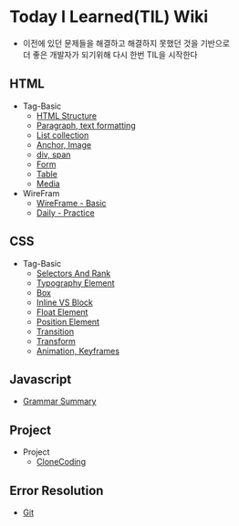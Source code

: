 # Today I Learned(TIL) Wiki
  - 이전에 있던 문제들을 해결하고 해결하지 못했던 것을 기반으로 <br>더 좋은 개발자가 되기위해 다시 한번 TIL을 시작한다

## HTML
  - Tag-Basic
    * [HTML Structure](https://github.com/Plu457/TIL/blob/main/HTML/Tag-Basic/HTML%20Structure.md)
    * [Paragraph, text formatting](https://github.com/Plu457/TIL/blob/main/HTML/Tag-Basic/Paragraph%2C%20text%20formatting.md)
    * [List collection](https://github.com/Plu457/TIL/blob/main/HTML/Tag-Basic/List%20collection.md)
    * [Anchor, Image](https://github.com/Plu457/TIL/blob/main/HTML/Tag-Basic/Anchor%2C%20Image.md)
    * [div, span](https://github.com/Plu457/TIL/blob/main/HTML/Tag-Basic/div%2C%20span.md)
    * [Form](https://github.com/Plu457/TIL/blob/main/HTML/Tag-Basic/Form.md)
    * [Table](https://github.com/Plu457/TIL/blob/main/HTML/Tag-Basic/Table.md)
    * [Media](https://github.com/Plu457/TIL/blob/main/HTML/Tag-Basic/Media.md)
  - WireFram
    * [WireFrame - Basic](https://github.com/Plu457/TIL/blob/main/HTML/WireFrame/WireFrame%20-%20%EA%B8%B0%EC%B4%88.md)
    * [Daily - Practice](https://github.com/Plu457/TIL/blob/main/HTML/WireFrame/Daily%20-%20Practice.md)

## CSS
  - Tag-Basic
    * [Selectors And Rank](https://github.com/Plu457/TIL/blob/main/CSS/Tag-Basic/Selectors%20And%20Rank.md)
    * [Typography Element](https://github.com/Plu457/TIL/blob/main/CSS/Tag-Basic/Typography.md)
    * [Box](https://github.com/Plu457/TIL/blob/main/CSS/Tag-Basic/Box.md)
    * [Inline VS Block](https://github.com/Plu457/TIL/blob/main/CSS/Tag-Basic/Inline%20vs%20Block%20.md)
    * [Float Element](https://github.com/Plu457/TIL/blob/main/CSS/Tag-Basic/Float%20Element.md)
    * [Position Element](https://github.com/Plu457/TIL/blob/main/CSS/Tag-Basic/Position.md)
    * [Transition](https://github.com/Plu457/TIL/blob/main/CSS/Tag-Basic/Transtion.md)
    * [Transform](https://github.com/Plu457/TIL/blob/main/CSS/Tag-Basic/Transform.md)
    * [Animation, Keyframes](https://github.com/Plu457/TIL/blob/main/CSS/Tag-Basic/Animation%2C%20Keyframes.md)

## Javascript
  - [Grammar Summary](https://github.com/Plu457/TIL/blob/main/Javascript/Basic%20Grammar%20Summary.md)

## Project
  - Project
    - [CloneCoding](https://github.com/Plu457/TIL/tree/main/Project/CloneCoding)

## Error Resolution
  * [Git](https://github.com/Plu457/TIL/tree/main/Error%20Resoultion/Git)